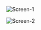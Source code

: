 ![Screen-1](https://github.com/user-attachments/assets/e2a9831b-6791-4914-8d22-4e876ad204f7)

![Screen-2](https://github.com/user-attachments/assets/4d228f66-f1fc-44d3-9e90-3cb9f499b7e9)
